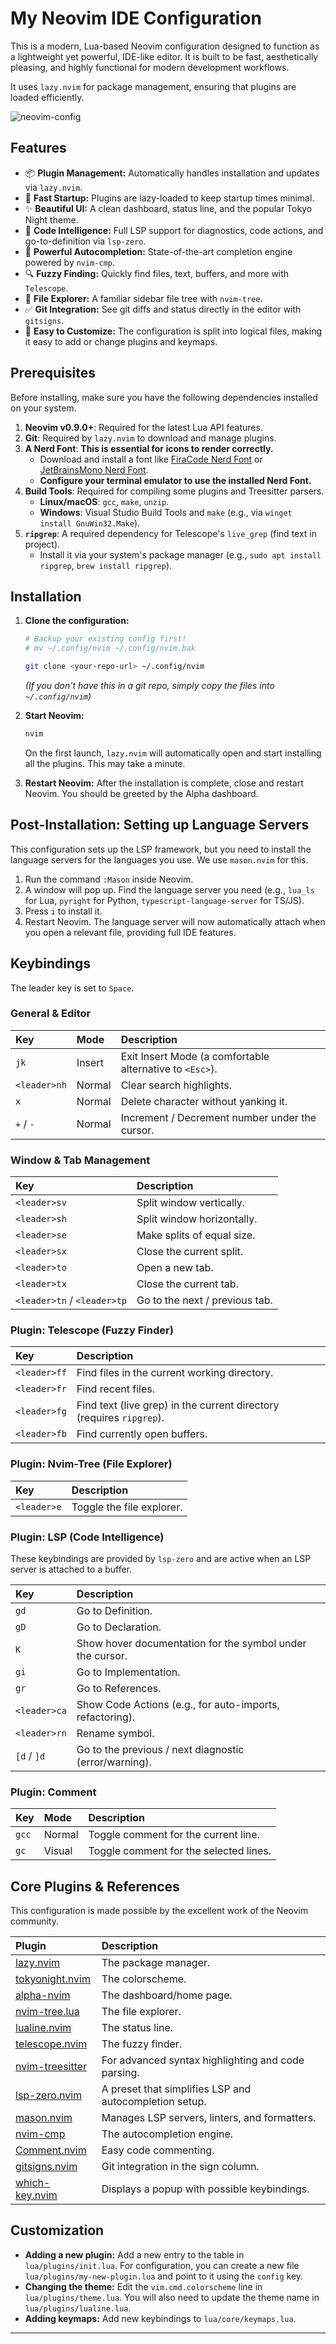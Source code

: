 # My Neovim IDE Configuration

This is a modern, Lua-based Neovim configuration designed to function as a lightweight yet powerful, IDE-like editor. It is built to be fast, aesthetically pleasing, and highly functional for modern development workflows.

It uses `lazy.nvim` for package management, ensuring that plugins are loaded efficiently.

![neovim-config](~/./neovim.png)

## Features

*   📦 **Plugin Management:** Automatically handles installation and updates via `lazy.nvim`.
*   🚀 **Fast Startup:** Plugins are lazy-loaded to keep startup times minimal.
*   ✨ **Beautiful UI:** A clean dashboard, status line, and the popular Tokyo Night theme.
*   🧠 **Code Intelligence:** Full LSP support for diagnostics, code actions, and go-to-definition via `lsp-zero`.
*   🤖 **Powerful Autocompletion:** State-of-the-art completion engine powered by `nvim-cmp`.
*   🔍 **Fuzzy Finding:** Quickly find files, text, buffers, and more with `Telescope`.
*   🌳 **File Explorer:** A familiar sidebar file tree with `nvim-tree`.
*   ✅ **Git Integration:** See git diffs and status directly in the editor with `gitsigns`.
*   🔧 **Easy to Customize:** The configuration is split into logical files, making it easy to add or change plugins and keymaps.

## Prerequisites

Before installing, make sure you have the following dependencies installed on your system.

1.  **Neovim v0.9.0+**: Required for the latest Lua API features.
2.  **Git**: Required by `lazy.nvim` to download and manage plugins.
3.  **A Nerd Font**: **This is essential for icons to render correctly.**
    *   Download and install a font like [FiraCode Nerd Font](https://www.nerdfonts.com/font-downloads) or [JetBrainsMono Nerd Font](https://www.nerdfonts.com/font-downloads).
    *   **Configure your terminal emulator to use the installed Nerd Font.**
4.  **Build Tools**: Required for compiling some plugins and Treesitter parsers.
    *   **Linux/macOS**: `gcc`, `make`, `unzip`.
    *   **Windows**: Visual Studio Build Tools and `make` (e.g., via `winget install GnuWin32.Make`).
5.  **`ripgrep`**: A required dependency for Telescope's `live_grep` (find text in project).
    *   Install it via your system's package manager (e.g., `sudo apt install ripgrep`, `brew install ripgrep`).

## Installation

1.  **Clone the configuration:**
    ```bash
    # Backup your existing config first!
    # mv ~/.config/nvim ~/.config/nvim.bak

    git clone <your-repo-url> ~/.config/nvim
    ```
    *(If you don't have this in a git repo, simply copy the files into `~/.config/nvim`)*

2.  **Start Neovim:**
    ```bash
    nvim
    ```
    On the first launch, `lazy.nvim` will automatically open and start installing all the plugins. This may take a minute.

3.  **Restart Neovim:**
    After the installation is complete, close and restart Neovim. You should be greeted by the Alpha dashboard.

## Post-Installation: Setting up Language Servers

This configuration sets up the LSP framework, but you need to install the language servers for the languages you use. We use `mason.nvim` for this.

1.  Run the command `:Mason` inside Neovim.
2.  A window will pop up. Find the language server you need (e.g., `lua_ls` for Lua, `pyright` for Python, `typescript-language-server` for TS/JS).
3.  Press `i` to install it.
4.  Restart Neovim. The language server will now automatically attach when you open a relevant file, providing full IDE features.

## Keybindings

The leader key is set to `Space`.

### General & Editor

| Key | Mode | Description |
| :--- | :--- | :--- |
| `jk` | Insert | Exit Insert Mode (a comfortable alternative to `<Esc>`). |
| `<leader>nh` | Normal | Clear search highlights. |
| `x` | Normal | Delete character without yanking it. |
| `+` / `-` | Normal | Increment / Decrement number under the cursor. |

### Window & Tab Management

| Key | Description |
| :--- | :--- |
| `<leader>sv` | Split window vertically. |
| `<leader>sh` | Split window horizontally. |
| `<leader>se` | Make splits of equal size. |
| `<leader>sx` | Close the current split. |
| `<leader>to` | Open a new tab. |
| `<leader>tx` | Close the current tab. |
| `<leader>tn` / `<leader>tp` | Go to the next / previous tab. |

### Plugin: Telescope (Fuzzy Finder)

| Key | Description |
| :--- | :--- |
| `<leader>ff` | Find files in the current working directory. |
| `<leader>fr` | Find recent files. |
| `<leader>fg` | Find text (live grep) in the current directory (requires `ripgrep`). |
| `<leader>fb` | Find currently open buffers. |

### Plugin: Nvim-Tree (File Explorer)

| Key | Description |
| :--- | :--- |
| `<leader>e` | Toggle the file explorer. |

### Plugin: LSP (Code Intelligence)

These keybindings are provided by `lsp-zero` and are active when an LSP server is attached to a buffer.

| Key | Description |
| :--- | :--- |
| `gd` | Go to Definition. |
| `gD` | Go to Declaration. |
| `K` | Show hover documentation for the symbol under the cursor. |
| `gi` | Go to Implementation. |
| `gr` | Go to References. |
| `<leader>ca` | Show Code Actions (e.g., for auto-imports, refactoring). |
| `<leader>rn` | Rename symbol. |
| `[d` / `]d` | Go to the previous / next diagnostic (error/warning). |

### Plugin: Comment

| Key | Mode | Description |
| :--- | :--- | :--- |
| `gcc` | Normal | Toggle comment for the current line. |
| `gc` | Visual | Toggle comment for the selected lines. |

## Core Plugins & References

This configuration is made possible by the excellent work of the Neovim community.

| Plugin | Description |
| :--- | :--- |
| [lazy.nvim](https://github.com/folke/lazy.nvim) | The package manager. |
| [tokyonight.nvim](https://github.com/folke/tokyonight.nvim) | The colorscheme. |
| [alpha-nvim](https://github.com/goolord/alpha-nvim) | The dashboard/home page. |
| [nvim-tree.lua](https://github.com/nvim-tree/nvim-tree.lua) | The file explorer. |
| [lualine.nvim](https://github.com/nvim-lualine/lualine.nvim) | The status line. |
| [telescope.nvim](https://github.com/nvim-telescope/telescope.nvim) | The fuzzy finder. |
| [nvim-treesitter](https://github.com/nvim-treesitter/nvim-treesitter) | For advanced syntax highlighting and code parsing. |
| [lsp-zero.nvim](https://github.com/VonHeikemen/lsp-zero.nvim) | A preset that simplifies LSP and autocompletion setup. |
| [mason.nvim](https://github.com/williamboman/mason.nvim) | Manages LSP servers, linters, and formatters. |
| [nvim-cmp](https://github.com/hrsh7th/nvim-cmp) | The autocompletion engine. |
| [Comment.nvim](https://github.com/numToStr/Comment.nvim) | Easy code commenting. |
| [gitsigns.nvim](https://github.com/lewis6991/gitsigns.nvim) | Git integration in the sign column. |
| [which-key.nvim](https://github.com/folke/which-key.nvim) | Displays a popup with possible keybindings. |

## Customization

*   **Adding a new plugin:** Add a new entry to the table in `lua/plugins/init.lua`. For configuration, you can create a new file `lua/plugins/my-new-plugin.lua` and point to it using the `config` key.
*   **Changing the theme:** Edit the `vim.cmd.colorscheme` line in `lua/plugins/theme.lua`. You will also need to update the theme name in `lua/plugins/lualine.lua`.
*   **Adding keymaps:** Add new keybindings to `lua/core/keymaps.lua`.

---
